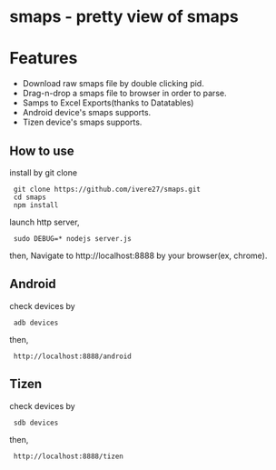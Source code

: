 # smaps - pretty view of smaps

# Features

- Download raw smaps file by double clicking pid.
- Drag-n-drop a smaps file to browser in order to parse.
- Samps to Excel Exports(thanks to Datatables)
- Android device's smaps supports.
- Tizen device's smaps supports.

## How to use

install by git clone

     git clone https://github.com/ivere27/smaps.git
     cd smaps
     npm install

launch http server,

     sudo DEBUG=* nodejs server.js

then, Navigate to http://localhost:8888 by your browser(ex, chrome).

## Android
check devices by

     adb devices

then,

     http://localhost:8888/android

## Tizen
check devices by

     sdb devices

then,

     http://localhost:8888/tizen
